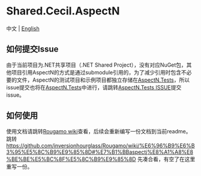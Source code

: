 # Shared.Cecil.AspectN

中文 | [English](README_en.md)

## 如何提交Issue

由于当前项目为.NET共享项目（.NET Shared Project），没有对应NuGet包，其他项目引用AspectN的方式是通过submodule引用的，为了减少引用时包含不必要的文件，AspectN的测试项目和示例项目都独立存储在[AspectN.Tests](https://github.com/inversionhourglass/AspectN.Tests)，所以issue提交也将在[AspectN.Tests](https://github.com/inversionhourglass/AspectN.Tests)中进行，请跳转[AspectN.Tests ISSUE](https://github.com/inversionhourglass/AspectN.Tests/issues)提交issue。

## 如何使用

使用文档请跳转[Rougamo wiki]()查看，后续会重新编写一份文档到当前readme。
跳转 https://github.com/inversionhourglass/Rougamo/wiki/%E6%96%B9%E6%B3%95%E5%8C%B9%E9%85%8D#%E7%B1%BBaspectj%E8%A1%A8%E8%BE%BE%E5%BC%8F%E5%8C%B9%E9%85%8D 先凑合看，有空了在这里重写一份。
